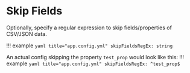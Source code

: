 # Skip Fields

Optionally, specify a regular expression to skip fields/properties of CSV/JSON data.

!!! example
    ```yaml title="app.config.yml"
    skipFieldsRegEx: string
    ```

An actual config skipping the property `test_prop` would look like this:
!!! example
    ```yaml title="app.config.yml"
    skipFieldsRegEx: ^test_prop$
    ```
